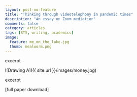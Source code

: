 ```yaml
---
layout: post-no-feature
title: "Thinking through videotelephony in pandemic times"
description: "An essay on Zoom mediation"
comments: false
category: articles
tags: [STS, writing, academics]
image:
  feature: me_on_the_lake.jpg
  thumb: mealworm.png
---
```


excerpt

 ![Drawing A]({{ site.url }}/images/money.jpg)

 excerpt

 [full paper download]
